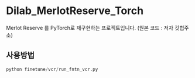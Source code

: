 # Dilab_MerlotReserve_Torch


Merlot Reserve 를 PyTorch로 재구현하는 프로젝트입니다.
(원본 코드 : 저자 깃헙주소)

## 사용방법

```python
python finetune/vcr/run_fntn_vcr.py 
```
